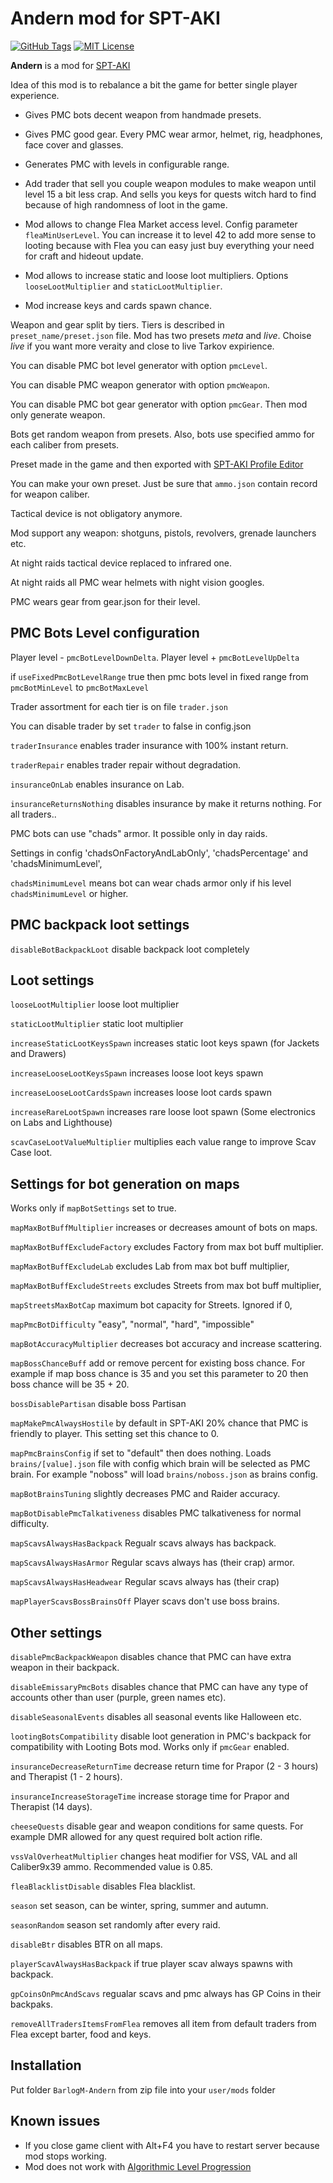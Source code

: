 # Andern mod for SPT-AKI

[![GitHub Tags](https://img.shields.io/github/v/tag/barlog-m/SPT-AKI-Andern?color=0298c3&label=version&style=flat-square)](https://github.com/barlog-m/SPT-AKI-Andern/tags)
[![MIT License](https://img.shields.io/badge/license-MIT-0298c3.svg?style=flat-square)](https://opensource.org/licenses/MIT)

**Andern** is a mod for [SPT-AKI](https://www.sp-tarkov.com/)

Idea of this mod is to rebalance a bit the game for better single player experience.

-   Gives PMC bots decent weapon from handmade presets.

-   Gives PMC good gear. Every PMC wear armor, helmet, rig, headphones, face cover and glasses.

-   Generates PMC with levels in configurable range.

-   Add trader that sell you couple weapon modules to make weapon until level 15 a bit less crap. And sells you keys for quests witch hard to find because of high randomness of loot in the game.

-   Mod allows to change Flea Market access level. Config parameter `fleaMinUserLevel`. You can increase it to level 42 to add more sense to looting because with Flea you can easy just buy everything your need for craft and hideout update.

-   Mod allows to increase static and loose loot multipliers. Options `looseLootMultiplier` and `staticLootMultiplier`.

-   Mod increase keys and cards spawn chance.

Weapon and gear split by tiers. Tiers is described in `preset_name/preset.json` file. Mod has two presets _meta_ and _live_. Choise _live_ if you want more veraity and close to live Tarkov expirience.

You can disable PMC bot level generator with option `pmcLevel`.

You can disable PMC weapon generator with option `pmcWeapon`.

You can disable PMC bot gear generator with option `pmcGear`. Then mod only generate weapon.

Bots get random weapon from presets. Also, bots use specified ammo for each caliber from presets.

Preset made in the game and then exported with [SPT-AKI Profile Editor](https://hub.sp-tarkov.com/files/file/184-spt-aki-profile-editor/)

You can make your own preset. Just be sure that `ammo.json` contain record for weapon caliber.

Tactical device is not obligatory anymore.

Mod support any weapon: shotguns, pistols, revolvers, grenade launchers etc.

At night raids tactical device replaced to infrared one.

At night raids all PMC wear helmets with night vision googles.

PMC wears gear from gear.json for their level.

## PMC Bots Level configuration

Player level - `pmcBotLevelDownDelta`. Player level + `pmcBotLevelUpDelta`

if `useFixedPmcBotLevelRange` true then pmc bots level in fixed range from `pmcBotMinLevel` to `pmcBotMaxLevel`

Trader assortment for each tier is on file `trader.json`

You can disable trader by set `trader` to false in config.json

`traderInsurance` enables trader insurance with 100% instant return.

`traderRepair` enables trader repair without degradation.

`insuranceOnLab` enables insurance on Lab.

`insuranceReturnsNothing` disables insurance by make it returns nothing. For all traders..

PMC bots can use "chads" armor. It possible only in day raids.

Settings in config 'chadsOnFactoryAndLabOnly', 'chadsPercentage' and 'chadsMinimumLevel',

`chadsMinimumLevel` means bot can wear chads armor only if his level `chadsMinimumLevel` or higher.

## PMC backpack loot settings

`disableBotBackpackLoot` disable backpack loot completely

## Loot settings

`looseLootMultiplier` loose loot multiplier

`staticLootMultiplier` static loot multiplier

`increaseStaticLootKeysSpawn` increases static loot keys spawn (for Jackets and Drawers)

`increaseLooseLootKeysSpawn` increases loose loot keys spawn

`increaseLooseLootCardsSpawn` increases loose loot cards spawn

`increaseRareLootSpawn` increases rare loose loot spawn (Some electronics on Labs and Lighthouse)

`scavCaseLootValueMultiplier` multiplies each value range to improve Scav Case loot.

## Settings for bot generation on maps

Works only if `mapBotSettings` set to true.

`mapMaxBotBuffMultiplier` increases or decreases amount of bots on maps.

`mapMaxBotBuffExcludeFactory` excludes Factory from max bot buff multiplier.

`mapMaxBotBuffExcludeLab` excludes Lab from max bot buff multiplier,

`mapMaxBotBuffExcludeStreets` excludes Streets from max bot buff multiplier,

`mapStreetsMaxBotCap` maximum bot capacity for Streets. Ignored if 0,

`mapPmcBotDifficulty` "easy", "normal", "hard", "impossible"

`mapBotAccuracyMultiplier` decreases bot accuracy and increase scattering.

`mapBossChanceBuff` add or remove percent for existing boss chance. For example if map boss chance is 35 and you set this parameter to 20 then boss chance will be 35 + 20.

`bossDisablePartisan` disable boss Partisan

`mapMakePmcAlwaysHostile` by default in SPT-AKI 20% chance that PMC is friendly to player. This setting set this chance to 0.

`mapPmcBrainsConfig` if set to "default" then does nothing. Loads `brains/[value].json` file with config which brain will be selected as PMC brain. For example "noboss" will load `brains/noboss.json` as brains config.

`mapBotBrainsTuning` slightly decreases PMC and Raider accuracy.

`mapBotDisablePmcTalkativeness` disables PMC talkativeness for normal difficulty.

`mapScavsAlwaysHasBackpack` Regualr scavs always has backpack.

`mapScavsAlwaysHasArmor` Regular scavs always has (their crap) armor.

`mapScavsAlwaysHasHeadwear` Regular scavs always has (their crap)

`mapPlayerScavsBossBrainsOff` Player scavs don't use boss brains.

## Other settings

`disablePmcBackpackWeapon` disables chance that PMC can have extra weapon in their backpack.

`disableEmissaryPmcBots` disables chance that PMC can have any type of accounts other than user (purple, green names etc).

`disableSeasonalEvents` disables all seasonal events like Halloween etc.

`lootingBotsCompatibility` disable loot generation in PMC's backpack for compatibility with Looting Bots mod. Works only if `pmcGear` enabled.

`insuranceDecreaseReturnTime` decrease return time for Prapor (2 - 3 hours) and Therapist (1 - 2 hours).

`insuranceIncreaseStorageTime` increase storage time for Prapor and Therapist (14 days).

`cheeseQuests` disable gear and weapon conditions for same quests. For example DMR allowed for any quest required bolt action rifle.

`vssValOverheatMultiplier` changes heat modifier for VSS, VAL and all Caliber9x39 ammo. Recommended value is 0.85.

`fleaBlacklistDisable` disables Flea blacklist.

`season` set season, can be winter, spring, summer and autumn.

`seasonRandom` season set randomly after every raid.

`disableBtr` disables BTR on all maps.

`playerScavAlwaysHasBackpack` if true player scav always spawns with backpack.

`gpCoinsOnPmcAndScavs` regualar scavs and pmc always has GP Coins in their backpaks.

`removeAllTradersItemsFromFlea` removes all item from default traders from Flea except barter, food and keys.

## Installation

Put folder `BarlogM-Andern` from zip file into your `user/mods` folder

## Known issues

-   If you close game client with Alt+F4 you have to restart server because mod stops working.
-   Mod does not work with [Algorithmic Level Progression](https://hub.sp-tarkov.com/files/file/1400-algorithmic-level-progression/)
